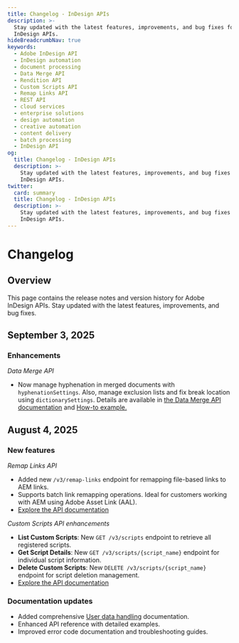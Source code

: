 ```yaml
---
title: Changelog - InDesign APIs
description: >-
  Stay updated with the latest features, improvements, and bug fixes for Adobe
  InDesign APIs.
hideBreadcrumbNav: true
keywords:
  - Adobe InDesign API
  - InDesign automation
  - document processing
  - Data Merge API
  - Rendition API
  - Custom Scripts API
  - Remap Links API
  - REST API
  - cloud services
  - enterprise solutions
  - design automation
  - creative automation
  - content delivery
  - batch processing
  - InDesign API
og:
  title: Changelog - InDesign APIs
  description: >-
    Stay updated with the latest features, improvements, and bug fixes for Adobe
    InDesign APIs.
twitter:
  card: summary
  title: Changelog - InDesign APIs
  description: >-
    Stay updated with the latest features, improvements, and bug fixes for Adobe
    InDesign APIs.
---
```


# Changelog

## Overview

This page contains the release notes and version history for Adobe InDesign APIs. Stay updated with the latest features, improvements, and bug fixes.

## September 3, 2025

### Enhancements

*Data Merge API*

- Now manage hyphenation in merged documents with `hyphenationSettings`. Also, manage exclusion lists and fix break location using `dictionarySettings`. Details are available in [the Data Merge API documentation][4] and [How-to example.][5]

## August 4, 2025

### New features

*Remap Links API*

- Added new `/v3/remap-links` endpoint for remapping file-based links to AEM links.
- Supports batch link remapping operations. Ideal for customers working with AEM using Adobe Asset Link (AAL).
- [Explore the API documentation][1]

*Custom Scripts API enhancements*

- **List Custom Scripts**: New `GET /v3/scripts` endpoint to retrieve all registered scripts.
- **Get Script Details**: New `GET /v3/scripts/{script_name}` endpoint for individual script information.
- **Delete Custom Scripts**: New `DELETE /v3/scripts/{script_name}` endpoint for script deletion management.
- [Explore the API documentation][2]

### Documentation updates

- Added comprehensive [User data handling][3] documentation.
- Enhanced API reference with detailed examples.
- Improved error code documentation and troubleshooting guides.

<!-- Links -->
[1]: ../api/remaplinks.md
[2]: ../api/scripts.md
[3]: ../help/usage_notes/index.md#user-data-handling
[4]: ../api/datamerge.md
[5]: ../how-tos/working-with-datamerge-api/index.md
